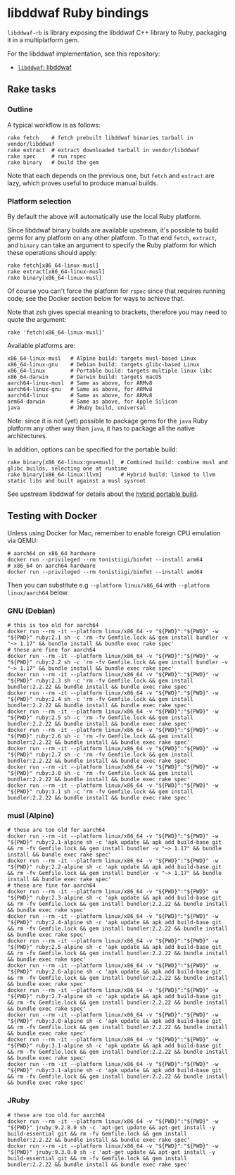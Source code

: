 # libddwaf Ruby bindings

``libddwaf-rb`` is library exposing the libddwaf C++ library to Ruby, packaging it in a multiplatform gem.

For the libddwaf implementation, see this repository:
 - [``libddwaf``: libddwaf](https://github.com/DataDog/libddwaf.git)



## Rake tasks

### Outline

A typical workflow is as follows:

```
rake fetch    # fetch prebuilt libddwaf binaries tarball in vendor/libddwaf
rake extract  # extract downloaded tarball in vendor/libddwaf
rake spec     # run rspec
rake binary   # build the gem
```

Note that each depends on the previous one, but `fetch` and `extract` are lazy, which proves useful to produce manual builds.

### Platform selection

By default the above will automatically use the local Ruby platform.

Since libddwaf binary builds are available upstream, it's possible to build gems for any platform on any other platform. To that end `fetch`, `extract`, and `binary` can take an argument to specify the Ruby platform for which these operations should apply:

```
rake fetch[x86_64-linux-musl]
rake extract[x86_64-linux-musl]
rake binary[x86_64-linux-musl]
```

Of course you can't force the platform for `rspec` since that requires running code; see the Docker section below for ways to achieve that.

Note that zsh gives special meaning to brackets, therefore you may need to quote the argument:

```
rake 'fetch[x86_64-linux-musl]'
```

Available platforms are:

```
x86_64-linux-musl   # Alpine build: targets musl-based Linux
x86_64-linux-gnu    # Debian build: targets glibc-based Linux
x86_64-linux        # Portable build: targets multiple linux libc
x86_64-darwin       # Darwin build: targets macOS
aarch64-linux-musl  # Same as above, for ARMv8
aarch64-linux-gnu   # Same as above, for ARMv8
aarch64-linux       # Same as above, for ARMv8
arm64-darwin        # Same as above, for Apple Silicon
java                # JRuby build, universal
```

Note: since it is not (yet) possible to package gems for the `java` Ruby platform any other way than `java`, it has to package all the native architectures.

In addition, options can be specified for the portable build:

```
rake binary[x86_64-linux:gnu+musl]  # Combined build: combine musl and glibc builds, selecting one at runtime
rake binary[x86_64-linux:llvm]      # Hybrid build: linked to llvm static libs and built against a musl sysroot
```

See upstream libddwaf for details about the [hybrid portable build](https://github.com/DataDog/libddwaf/blob/master/docker/libddwaf/README.md).

## Testing with Docker

Unless using Docker for Mac, remember to enable foreign CPU emulation via QEMU:

```
# aarch64 on x86_64 hardware
docker run --privileged --rm tonistiigi/binfmt --install arm64
# x86_64 on aarch64 hardware
docker run --privileged --rm tonistiigi/binfmt --install amd64
```

Then you can substitute e.g `--platform linux/x86_64` with `--platform linux/aarch64` below.

### GNU (Debian)

```
# this is too old for aarch64
docker run --rm -it --platform linux/x86_64 -v "${PWD}":"${PWD}" -w "${PWD}" ruby:2.1 sh -c 'rm -fv Gemfile.lock && gem install bundler -v "~> 1.17" && bundle install && bundle exec rake spec'
# these are fine for aarch64
docker run --rm -it --platform linux/x86_64 -v "${PWD}":"${PWD}" -w "${PWD}" ruby:2.2 sh -c 'rm -fv Gemfile.lock && gem install bundler -v "~> 1.17" && bundle install && bundle exec rake spec'
docker run --rm -it --platform linux/x86_64 -v "${PWD}":"${PWD}" -w "${PWD}" ruby:2.3 sh -c 'rm -fv Gemfile.lock && gem install bundler:2.2.22 && bundle install && bundle exec rake spec'
docker run --rm -it --platform linux/x86_64 -v "${PWD}":"${PWD}" -w "${PWD}" ruby:2.4 sh -c 'rm -fv Gemfile.lock && gem install bundler:2.2.22 && bundle install && bundle exec rake spec'
docker run --rm -it --platform linux/x86_64 -v "${PWD}":"${PWD}" -w "${PWD}" ruby:2.5 sh -c 'rm -fv Gemfile.lock && gem install bundler:2.2.22 && bundle install && bundle exec rake spec'
docker run --rm -it --platform linux/x86_64 -v "${PWD}":"${PWD}" -w "${PWD}" ruby:2.6 sh -c 'rm -fv Gemfile.lock && gem install bundler:2.2.22 && bundle install && bundle exec rake spec'
docker run --rm -it --platform linux/x86_64 -v "${PWD}":"${PWD}" -w "${PWD}" ruby:2.7 sh -c 'rm -fv Gemfile.lock && gem install bundler:2.2.22 && bundle install && bundle exec rake spec'
docker run --rm -it --platform linux/x86_64 -v "${PWD}":"${PWD}" -w "${PWD}" ruby:3.0 sh -c 'rm -fv Gemfile.lock && gem install bundler:2.2.22 && bundle install && bundle exec rake spec'
docker run --rm -it --platform linux/x86_64 -v "${PWD}":"${PWD}" -w "${PWD}" ruby:3.1 sh -c 'rm -fv Gemfile.lock && gem install bundler:2.2.22 && bundle install && bundle exec rake spec'
```

### musl (Alpine)

```
# these are too old for aarch64
docker run --rm -it --platform linux/x86_64 -v "${PWD}":"${PWD}" -w "${PWD}" ruby:2.1-alpine sh -c 'apk update && apk add build-base git && rm -fv Gemfile.lock && gem install bundler -v "~> 1.17" && bundle install && bundle exec rake spec'
docker run --rm -it --platform linux/x86_64 -v "${PWD}":"${PWD}" -w "${PWD}" ruby:2.2-alpine sh -c 'apk update && apk add build-base git && rm -fv Gemfile.lock && gem install bundler -v "~> 1.17" && bundle install && bundle exec rake spec'
# these are fine for aarch64
docker run --rm -it --platform linux/x86_64 -v "${PWD}":"${PWD}" -w "${PWD}" ruby:2.3-alpine sh -c 'apk update && apk add build-base git && rm -fv Gemfile.lock && gem install bundler:2.2.22 && bundle install && bundle exec rake spec'
docker run --rm -it --platform linux/x86_64 -v "${PWD}":"${PWD}" -w "${PWD}" ruby:2.4-alpine sh -c 'apk update && apk add build-base git && rm -fv Gemfile.lock && gem install bundler:2.2.22 && bundle install && bundle exec rake spec'
docker run --rm -it --platform linux/x86_64 -v "${PWD}":"${PWD}" -w "${PWD}" ruby:2.5-alpine sh -c 'apk update && apk add build-base git && rm -fv Gemfile.lock && gem install bundler:2.2.22 && bundle install && bundle exec rake spec'
docker run --rm -it --platform linux/x86_64 -v "${PWD}":"${PWD}" -w "${PWD}" ruby:2.6-alpine sh -c 'apk update && apk add build-base git && rm -fv Gemfile.lock && gem install bundler:2.2.22 && bundle install && bundle exec rake spec'
docker run --rm -it --platform linux/x86_64 -v "${PWD}":"${PWD}" -w "${PWD}" ruby:2.7-alpine sh -c 'apk update && apk add build-base git && rm -fv Gemfile.lock && gem install bundler:2.2.22 && bundle install && bundle exec rake spec'
docker run --rm -it --platform linux/x86_64 -v "${PWD}":"${PWD}" -w "${PWD}" ruby:3.0-alpine sh -c 'apk update && apk add build-base git && rm -fv Gemfile.lock && gem install bundler:2.2.22 && bundle install && bundle exec rake spec'
docker run --rm -it --platform linux/x86_64 -v "${PWD}":"${PWD}" -w "${PWD}" ruby:3.1-alpine sh -c 'apk update && apk add build-base git && rm -fv Gemfile.lock && gem install bundler:2.2.22 && bundle install && bundle exec rake spec'
docker run --rm -it --platform linux/x86_64 -v "${PWD}":"${PWD}" -w "${PWD}" ruby:3.1-alpine sh -c 'apk update && apk add build-base git && rm -fv Gemfile.lock && gem install bundler:2.2.22 && bundle install && bundle exec rake spec'
```

### JRuby

```
# these are too old for aarch64
docker run --rm -it --platform linux/x86_64 -v "${PWD}":"${PWD}" -w "${PWD}" jruby:9.2.8.0 sh -c 'apt-get update && apt-get install -y build-essential git && rm -fv Gemfile.lock && gem install bundler:2.2.22 && bundle install && bundle exec rake spec'
docker run --rm -it --platform linux/x86_64 -v "${PWD}":"${PWD}" -w "${PWD}" jruby:9.3.0.0 sh -c 'apt-get update && apt-get install -y build-essential git && rm -fv Gemfile.lock && gem install bundler:2.2.22 && bundle install && bundle exec rake spec'
```
